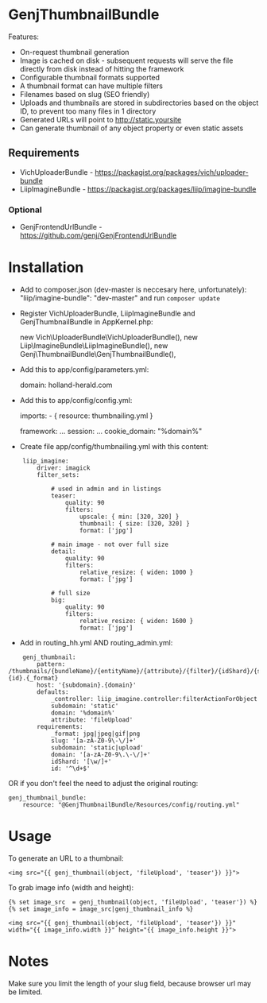 # GenjThumbnailBundle

Features:

* On-request thumbnail generation
* Image is cached on disk - subsequent requests will serve the file directly from disk instead of hitting the framework
* Configurable thumbnail formats supported
* A thumbnail format can have multiple filters
* Filenames based on slug (SEO friendly)
* Uploads and thumbnails are stored in subdirectories based on the object ID, to prevent too many files in 1 directory
* Generated URLs will point to http://static.yoursite
* Can generate thumbnail of any object property or even static assets


## Requirements

* VichUploaderBundle - https://packagist.org/packages/vich/uploader-bundle
* LiipImagineBundle - https://packagist.org/packages/liip/imagine-bundle


### Optional

* GenjFrontendUrlBundle - https://github.com/genj/GenjFrontendUrlBundle


# Installation

* Add to composer.json (dev-master is neccesary here, unfortunately): "liip/imagine-bundle": "dev-master" and run ```composer update```

* Register VichUploaderBundle, LiipImagineBundle and GenjThumbnailBundle in AppKernel.php:


    new Vich\UploaderBundle\VichUploaderBundle(),
    new Liip\ImagineBundle\LiipImagineBundle(),
    new Genj\ThumbnailBundle\GenjThumbnailBundle(),


* Add this to app/config/parameters.yml:


    domain: holland-herald.com


* Add this to app/config/config.yml:


    imports:
        - { resource: thumbnailing.yml }

    framework:
        ...
        session:
            ...
            cookie_domain: "%domain%"


* Create file app/config/thumbnailing.yml with this content:


```
    liip_imagine:   
        driver: imagick
        filter_sets:

            # used in admin and in listings
            teaser:
                quality: 90
                filters:
                    upscale: { min: [320, 320] }
                    thumbnail: { size: [320, 320] }
                    format: ['jpg']

            # main image - not over full size
            detail:
                quality: 90
                filters:
                    relative_resize: { widen: 1000 }
                    format: ['jpg']

            # full size
            big:
                quality: 90
                filters:
                    relative_resize: { widen: 1600 }
                    format: ['jpg']

```


* Add in routing_hh.yml AND routing_admin.yml:

```
    genj_thumbnail:
        pattern: /thumbnails/{bundleName}/{entityName}/{attribute}/{filter}/{idShard}/{slug}-{id}.{_format}
        host: '{subdomain}.{domain}'
        defaults:
            _controller: liip_imagine.controller:filterActionForObject
            subdomain: 'static'
            domain: '%domain%'
            attribute: 'fileUpload'
        requirements:
            _format: jpg|jpeg|gif|png
            slug: '[a-zA-Z0-9\-\/]+'
            subdomain: 'static|upload'
            domain: '[a-zA-Z0-9\.\-\/]+'
            idShard: '[\w/]+'
            id: '^\d+$'
```


OR if you don't feel the need to adjust the original routing:

    genj_thumbnail_bundle:
        resource: "@GenjThumbnailBundle/Resources/config/routing.yml"



# Usage

To generate an URL to a thumbnail:

```
<img src="{{ genj_thumbnail(object, 'fileUpload', 'teaser'}) }}">
```

To grab image info (width and height):

```
{% set image_src  = genj_thumbnail(object, 'fileUpload', 'teaser'}) %}
{% set image_info = image_src|genj_thumbnail_info %}

<img src="{{ genj_thumbnail(object, 'fileUpload', 'teaser'}) }}" width="{{ image_info.width }}" height="{{ image_info.height }}">
```



# Notes

Make sure you limit the length of your slug field, because browser url may be limited.
